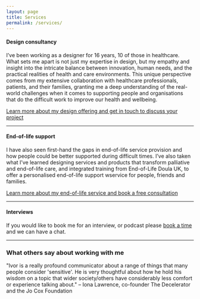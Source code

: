 ```yaml
---
layout: page
title: Services
permalink: /services/
---
```


#### Design consultancy

I’ve been working as a designer for 16 years, 10 of those in healthcare. What sets me apart is not just my expertise in design, but my empathy and insight into the intricate balance between innovation, human needs, and the practical realities of health and care environments. This unique perspective comes from my extensive collaboration with healthcare professionals, patients, and their families, granting me a deep understanding of the real-world challenges when it comes to supporting people and organisations that do the difficult work to improve our health and wellbeing.

[Learn more about my design offering and get in touch to discuss your project](/iw/design)

---

#### End-of-life support

I have also seen first-hand the gaps in end-of-life service provision and how people could be better supported during difficult times. I’ve also taken what I’ve learned designing services and products that transform palliative and end-of-life care, and integrated training from End-of-Life Doula UK, to offer a personalised end-of-life support wservice for people, friends and families.

[Learn more about my end-of-life service and book a free consultation](/iw/eol/)

---

#### Interviews

If you would like to book me for an interview, or podcast please [book a time](https://calendly.com/ivor_williams/initial-end-of-life-consultation-clone-1) and we can have a chat.

---

### What others say about working with me

"Ivor is a really profound communicator about a range of things that many people consider 'sensitive'. He is very thoughtful about how he hold his wisdom on a topic that wider society/others have considerably less comfort or experience talking about."
– Iona Lawrence, co-founder The Decelerator and the Jo Cox Foundation
